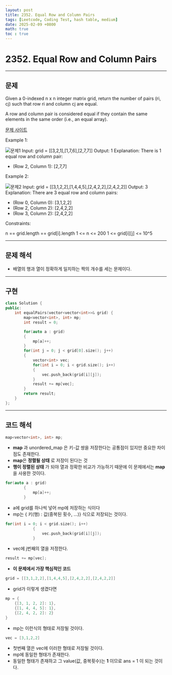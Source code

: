 ```yaml
---
layout: post
title: 2352. Equal Row and Column Pairs
tags: [Leetcode, Coding Test, hash table, medium]
date: 2025-02-09 +0800
math: true
toc : true
---
```




# 2352. Equal Row and Column Pairs


****


## 문제

Given a 0-indexed n x n integer matrix grid, return the number of pairs (ri, cj) such that row ri and column cj are equal.

A row and column pair is considered equal if they contain the same elements in the same order (i.e., an equal array).

 [문제 사이트](https://leetcode.com/problems/equal-row-and-column-pairs/description/?envType=study-plan-v2&envId=leetcode-75)

Example 1:

![문제1](https://assets.leetcode.com/uploads/2022/06/01/ex1.jpg)
Input: grid = [[3,2,1],[1,7,6],[2,7,7]]
Output: 1
Explanation: There is 1 equal row and column pair:
- (Row 2, Column 1): [2,7,7]



Example 2:

![문제2](https://assets.leetcode.com/uploads/2022/06/01/ex2.jpg)
Input: grid = [[3,1,2,2],[1,4,4,5],[2,4,2,2],[2,4,2,2]]
Output: 3
Explanation: There are 3 equal row and column pairs:
- (Row 0, Column 0): [3,1,2,2]
- (Row 2, Column 2): [2,4,2,2]
- (Row 3, Column 2): [2,4,2,2]
 

Constraints:

n == grid.length == grid[i].length
1 <= n <= 200
1 <= grid[i][j] <= 10^5



****


## 문제 해석
- 배열의 행과 열이 정확하게 일치하는 짝의 개수를 세는 문제이다.



****


## 구현

```cpp
class Solution {
public:
    int equalPairs(vector<vector<int>>& grid) {
        map<vector<int>, int> mp;
        int result = 0;

        for(auto a : grid)
        {
            mp[a]++;
        }
        for(int j = 0; j < grid[0].size(); j++)
        {
            vector<int> vec;
            for(int i = 0; i < grid.size(); i++)
            {
                vec.push_back(grid[i][j]);
            }
            result += mp[vec];
        }
        return result;
    }
};
```


****


## 코드 해석

```cpp
map<vector<int>, int> mp;
```
- **map** 과 unordered_map 은 키-값 쌍을 저장한다는 공통점이 있지만 중요한 차이점도 존재한다.
- **map**은 **정렬될 상태** 로 저장이 된다는 것
- **행이 정렬된 상태** 가 되야 열과 정확한 비교가 가능하기 때문에 이 문제에서는 **map**을 사용한 것이다.


```cpp
for(auto a : grid)
        {
            mp[a]++;
        }
```

- a에 grid를 하나씩 넣어 mp에 저장하는 식이다
- mp는 { 키(행) : 값(중복된 횟수, ...)} 식으로 저장되는 것이다.


```cpp
for(int i = 0; i < grid.size(); i++)
            {
                vec.push_back(grid[i][j]);
            }
```
- vec에 j번째의 열을 저정한다.

```cpp
result += mp[vec];
```

- **이 문제에서 가장 핵심적인 코드**

```cpp
grid = [[3,1,2,2],[1,4,4,5],[2,4,2,2],[2,4,2,2]]
``` 
- grid가 이렇게 생겼다면

```cpp
mp = {
    {[3, 1, 2, 2]: 1},
    {[1, 4, 4, 5]: 1},
    {[2, 4, 2, 2]: 2}
}
```

- mp는 이런식의 형태로 저장될 것이다.

```cpp
vec = [3,1,2,2]
```
- 첫번째 열은 vec에 이러한 형태로 저장될 것이다.
- mp에 동일한 형태가 존재한다.
- 동일한 형태가 존재하고 그 value(값, 중복횟수)는 **1** 이므로 ans = 1 이 되는 것이다.